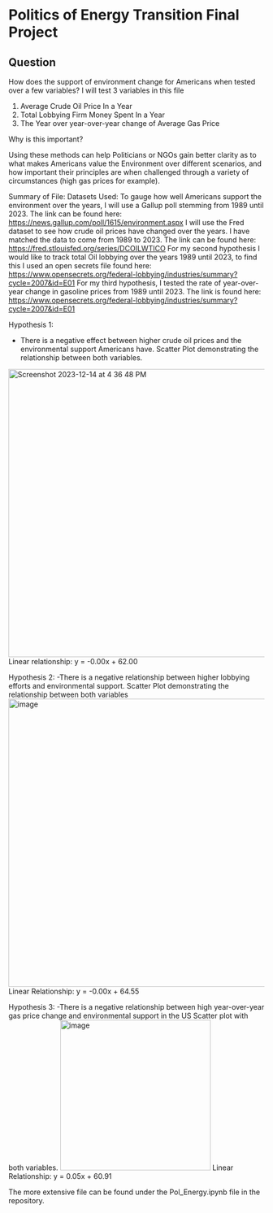 # Politics of Energy Transition Final Project
## Question ##

How does the support of environment change for Americans when tested over a few variables? I will test 3 variables in this file
1. Average Crude Oil Price In a Year
2. Total Lobbying Firm Money Spent In a Year
3. The Year over year-over-year change of Average Gas Price

Why is this important?

Using these methods can help Politicians or NGOs gain better clarity as to what makes Americans value the Environment over different scenarios, and how important their principles are when challenged through a variety of circumstances (high gas prices for example).

Summary of File:
Datasets Used:
To gauge how well Americans support the environment over the years, I will use a Gallup poll stemming from 1989 until 2023. The link can be found here: https://news.gallup.com/poll/1615/environment.aspx
I will use the Fred dataset to see how crude oil prices have changed over the years. I have matched the data to come from 1989 to 2023. The link can be found here: https://fred.stlouisfed.org/series/DCOILWTICO
For my second hypothesis I would like to track total Oil lobbying over the years 1989 until 2023, to find this I used an open secrets file found here: https://www.opensecrets.org/federal-lobbying/industries/summary?cycle=2007&id=E01
For my third hypothesis, I tested the rate of year-over-year change in gasoline prices from 1989 until 2023. The link is found here: https://www.opensecrets.org/federal-lobbying/industries/summary?cycle=2007&id=E01

Hypothesis 1:
- There is a negative effect between higher crude oil prices and the environmental support Americans have.
Scatter Plot demonstrating the relationship between both variables.
<img width="567" alt="Screenshot 2023-12-14 at 4 36 48 PM" src="https://github.com/Jorge9555/Pols-106-Final/assets/104950778/3f378754-a7f1-4584-9f1b-c75a317f765e">
Linear relationship: 
y = -0.00x + 62.00

Hypothesis 2:
-There is a negative relationship between higher lobbying efforts and environmental support. 
Scatter Plot demonstrating the relationship between both variables
<img width="567" alt="image" src="https://github.com/Jorge9555/Pols-106-Final/assets/104950778/4bb5cba6-e421-41c5-aa71-d887be5c9e6f">
Linear Relationship:
y = -0.00x + 64.55

Hypothesis 3:
-There is a negative relationship between high year-over-year gas price change and environmental support in the US
Scatter plot with both variables.
<img width="296" alt="image" src="https://github.com/Jorge9555/Pols-106-Final/assets/104950778/60c79988-47e9-4281-a492-9ee923dcd880">
Linear Relationship:
y = 0.05x + 60.91

The more extensive file can be found under the Pol_Energy.ipynb file in the repository. 
